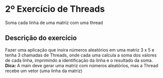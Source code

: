 # 2º Exercício de Threads
Soma cada linha de uma matriz com uma thread

## Descrição do exercício
Fazer uma aplicação que insira números aleatórios em uma matriz 3 x 5 e tenha 3 chamadas de Threads, onde cada uma calcula a soma dos valores de cada linha, imprimindo a identificação da linha e o resultado da soma. <br>
**Dica:** A main deve gerar uma matriz com números aleatórios, mas a Thread recebe um vetor (uma linha da matriz)
